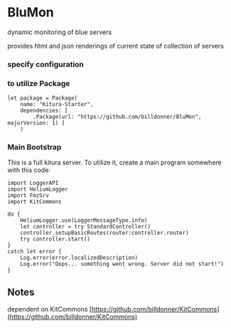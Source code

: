 # BluMon
dynamic monitoring of blue servers


provides html and json renderings of current state of collection of servers

### specify configuration


### to utilize Package 

    let package = Package(
        name: "Kitura-Starter",
        dependencies: [
            .Package(url: "https://github.com/billdonner/BluMon", majorVersion: 1) ]
        )


### Main Bootstrap 

This is a full kitura server. To utilize it, create a main program somewhere with this code:

    import LoggerAPI
    import HeliumLogger
    import FmzSrv
    import KitCommons
    
    do {
        HeliumLogger.use(LoggerMessageType.info)
        let controller = try StandardController()
        controller.setupBasicRoutes(router:controller.router)
        try controller.start()
    } 
    catch let error {
        Log.error(error.localizedDescription)
        Log.error("Oops... something went wrong. Server did not start!")
    }


## Notes
   dependent on KitCommons [https://github.com/billdonner/KitCommons](https://github.com/billdonner/KitCommons)
